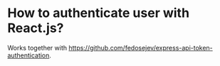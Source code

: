 # How to authenticate user with React.js?

Works together with https://github.com/fedosejev/express-api-token-authentication.
